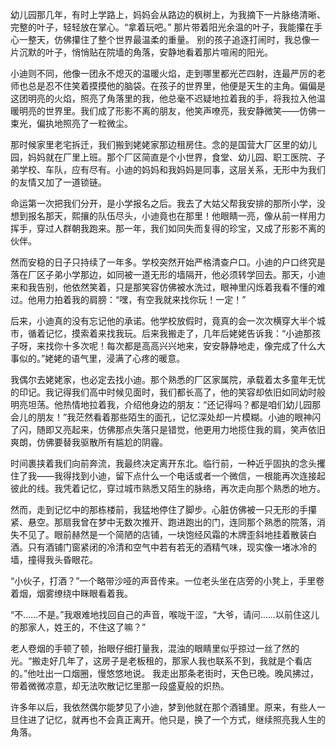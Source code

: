 幼儿园那几年，有时上学路上，妈妈会从路边的枫树上，为我摘下一片脉络清晰、完整的叶子，轻轻放在掌心。“拿着玩吧。” 那片带着阳光余温的叶子，我能攥在手心一整天，仿佛攥住了整个世界最温柔的重量。 别的孩子追逐打闹时，我总像一片沉默的叶子，悄悄贴在院墙的角落，安静地看着那片喧闹的阳光。

小迪则不同，他像一团永不熄灭的温暖火焰，走到哪里都光芒四射，连最严厉的老师也总是忍不住笑着摸摸他的脑袋。在孩子的世界里，他便是天生的主角。偏偏是这团明亮的火焰，照亮了角落里的我，他总毫不迟疑地拉着我的手，将我拉入他温暖明亮的世界里。我们成了形影不离的朋友，他笑声嘹亮，我安静微笑——仿佛一束光，偏执地照亮了一粒微尘。

那时候家里老宅拆迁，我们搬到姥姥家那边租房住。念的是国营大厂区里的幼儿园，妈妈就在厂里上班。那个厂区简直是个小世界，食堂、幼儿园、职工医院、子弟学校、车队，应有尽有。小迪的妈妈和我妈妈是同事，这层关系，无形中为我们的友情又加了一道锁链。

命运第一次把我们分开，是小学报名之后。我去了大姑父帮我安排的那所小学，没想到报名那天，熙攘的队伍尽头，小迪竟也在那里！他眼睛一亮，像从前一样用力挥手，穿过人群朝我跑来。那一年，我们如同失而复得的珍宝，又成了形影不离的伙伴。

然而安稳的日子只持续了一年多。学校突然开始严格清查户口。小迪的户口终究是落在厂区子弟小学那边，如同被一道无形的墙隔开，他必须转学回去。那天，小迪来和我告别，他依然笑着，只是那笑容仿佛被水洗过，眼神里闪烁着我看不懂的难过。他用力拍着我的肩膀：“嘿，有空我就来找你玩！一定！”

后来，小迪真的没有忘记他的承诺。他学校放假时，竟真的会一次次横穿大半个城市，循着记忆，摸索着来找我玩。后来我搬走了，几年后姥姥告诉我：“小迪那孩子呀，来找你十多次呢！每次都是高高兴兴地来，安安静静地走，像完成了什么大事似的。”姥姥的语气里，浸满了心疼的暖意。

我偶尔去姥姥家，也必定去找小迪。那个熟悉的厂区家属院，承载着太多童年无忧的印记。我记得我们高中时候见面时，我们都长高了，他的笑容却依旧如同幼时般明亮坦荡。他热情地拉着我，介绍他身边的朋友：“还记得吗？都是咱们幼儿园那会儿的朋友！”我茫然看着那些陌生的面孔，记忆深处却一片模糊。小迪的眼神闪了闪，随即又亮起来，仿佛那点失落只是错觉，他更用力地揽住我的肩，笑声依旧爽朗，仿佛要替我驱散所有尴尬的阴霾。

时间裹挟着我们向前奔流，我最终决定离开东北。临行前，一种近乎固执的念头攫住了我——我得找到小迪，留下点什么一个电话或者一个微信，一根能再次连接起彼此的线。我凭着记忆，穿过城市熟悉又陌生的脉络，再次走向那个熟悉的地方。

然而，走到记忆中的那栋楼前，我猛地停住了脚步。心脏仿佛被一只无形的手攥紧、悬空。那扇我曾在梦中无数次推开、跑进跑出的门，连同那个熟悉的院落，消失不见了。眼前赫然是一个简陋的店铺，一块饱经风霜的木牌歪斜地挂着散装白酒。只有酒铺门窗紧闭的冷清和空气中若有若无的酒精气味，现实像一堵冰冷的墙，撞得我头昏眼花。

“小伙子，打酒？”一个略带沙哑的声音传来。一位老头坐在店旁的小凳上，手里卷着烟，烟雾缭绕中眯眼看着我。

“不……不是。”我艰难地找回自己的声音，喉咙干涩，“大爷，请问……以前住这儿的那家人，姓王的，不住这了嘛？”

老人卷烟的手顿了顿，抬眼仔细打量我，混浊的眼睛里似乎掠过一丝了然的光。“搬走好几年了，这房子是老板租的，那家人我也联系不到，我就是个看店的。”他吐出一口烟圈，慢悠悠地说。 我走出那条老街时，天色已晚。晚风拂过，带着微微凉意，却无法吹散记忆里那一段盛夏般的炽热。

许多年以后，我依然偶尔能梦见了小迪，梦到他就在那个酒铺里。原来，有些人一旦住进了记忆，就再也不会真正离开。他只是，换了一个方式，继续照亮我人生的角落。